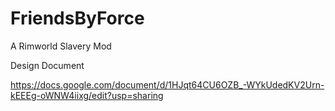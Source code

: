 # FriendsByForce
A Rimworld Slavery Mod


Design Document

https://docs.google.com/document/d/1HJqt64CU6OZB_-WYkUdedKV2Urn-kEEEg-oWNW4iixg/edit?usp=sharing
